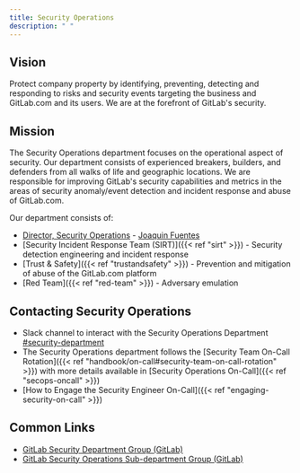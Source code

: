 ```yaml
---
title: Security Operations
description: " "
---
```


## Vision

Protect company property by identifying, preventing, detecting and responding to risks and security events targeting the business and GitLab.com and its users. We are at the forefront of GitLab's security.

## Mission

The Security Operations department focuses on the operational aspect of security. Our department consists of experienced breakers, builders, and defenders from all walks of life and geographic locations. We are responsible for improving GitLab's security capabilities and metrics in the areas of security anomaly/event detection and incident response and abuse of GitLab.com.

Our department consists of:

 - [Director, Security Operations](security-leadership/#director-security-operations) - [Joaquin Fuentes](https://gitlab.com/jfuentes2)
 - [Security Incident Response Team (SIRT)]({{< ref "sirt" >}}) - Security detection engineering and incident response
 - [Trust & Safety]({{< ref "trustandsafety" >}}) - Prevention and mitigation of abuse of the GitLab.com platform
 - [Red Team]({{< ref "red-team" >}}) - Adversary emulation

## Contacting Security Operations

- Slack channel to interact with the Security Operations Department [#security-department](https://gitlab.slack.com/archives/CM74JMLTU)
- The Security Operations department follows the [Security Team On-Call Rotation]({{< ref "handbook/on-call#security-team-on-call-rotation" >}}) with more details available in [Security Operations On-Call]({{< ref "secops-oncall" >}})
- [How to Engage the Security Engineer On-Call]({{< ref "engaging-security-on-call" >}})

## Common Links

- [GitLab Security Department Group (GitLab)](https://gitlab.com/gitlab-com/gl-security)
- [GitLab Security Operations Sub-department Group (GitLab)](https://gitlab.com/gitlab-com/gl-security/security-operations)
